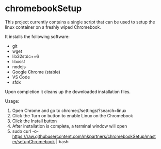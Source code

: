 # chromebookSetup

This project currently contains a single script that can be used to setup the linux container on a freshly wiped Chromebook.

It installs the following software:
* git 
* wget 
* lib32stdc++6 
* libxss1
* nodejs
* Google Chrome (stable)
* VS Code
* sfdx

Upon completion it cleans up the downloaded installation files.

Usage:
1. Open Chrome and go to chrome://settings/?search=linux
2. Click the Turn on button to enable Linux on the Chromebook
3. Click the Install button
4. After installation is complete, a terminal window will open
5. sudo curl -o- https://raw.githubusercontent.com/mkpartners/chromebookSetup/master/setupChromebook | bash
